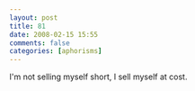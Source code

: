 ```yaml
---
layout: post
title: 81
date: 2008-02-15 15:55
comments: false
categories: [aphorisms]
---
```


I'm not selling myself short, I sell myself at cost.
